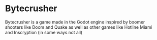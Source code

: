# Bytecrusher
Bytecrusher is a game made in the Godot engine inspired by boomer shooters like Doom and Quake as well as other games like Hotline Miami and Inscryption (in some ways not all)

